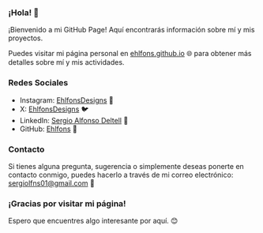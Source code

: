 ### ¡Hola! 👋

¡Bienvenido a mi GitHub Page! Aquí encontrarás información sobre mí y mis proyectos.

Puedes visitar mi página personal en [ehlfons.github.io](https://ehlfons.github.io) 🌐 para obtener más detalles sobre mí y mis actividades.

### Redes Sociales

- Instagram: [EhlfonsDesigns](https://www.instagram.com/ehlfons.designs/) 📸
- X: [EhlfonsDesigns](https://x.com/ehlfonsdesigns) 🐦
- LinkedIn: [Sergio Alfonso Deltell](https://www.linkedin.com/in/sergio-alfonso-deltell/) 💼
- GitHub: [Ehlfons](https://github.com/ehlfons) 🚀

### Contacto

Si tienes alguna pregunta, sugerencia o simplemente deseas ponerte en contacto conmigo, puedes hacerlo a través de mi correo electrónico: [sergiolfns01@gmail.com](mailto:sergiolfns01@gmail.com) 📧

### ¡Gracias por visitar mi página!

Espero que encuentres algo interesante por aquí. 😊
